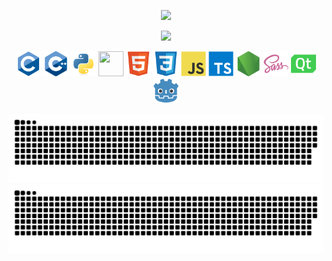 <p align="center">
    <a href="https://github.com/anuraghazra/github-readme-stats">
        <img src="https://github-readme-stats.vercel.app/api/top-langs/?username=mirionqs&bg_color=0000&title_color=47F&text_color=999&border_color=8884&hide=mathematica,scss">
    </a>
</p>
<p align="center">
    <a href="https://github.com/anuraghazra/github-readme-stats">
        <img src="https://github-readme-stats.vercel.app/api?username=mirionqs&bg_color=0000&title_color=47F&text_color=999&border_color=8884&show_icons=true&hide=contribs">
    </a>
</p>
<p align="center">
    <img src="https://github.com/devicons/devicon/blob/master/icons/c/c-original.svg" width="40em" height="40em">
    <img src="https://github.com/devicons/devicon/blob/master/icons/cplusplus/cplusplus-original.svg" width="40em" height="40em">
    <img src="https://github.com/devicons/devicon/blob/master/icons/python/python-original.svg" width="40em" height="40em">
    <img src="https://www.wolfram.com/common/framework/img/spikey.en.png" width="40em" height="40em">
    <img src="https://github.com/devicons/devicon/blob/master/icons/html5/html5-original.svg" width="40em" height="40em">
    <img src="https://github.com/devicons/devicon/blob/master/icons/css3/css3-original.svg" width="40em" height="40em">
    <img src="https://github.com/devicons/devicon/blob/master/icons/javascript/javascript-original.svg" width="40em" height="40em">
    <img src="https://github.com/devicons/devicon/blob/master/icons/typescript/typescript-original.svg" width="40em" height="40em">
    <img src="https://github.com/devicons/devicon/blob/master/icons/nodejs/nodejs-original.svg" width="40em" height="40em">
    <img src="https://github.com/devicons/devicon/blob/master/icons/sass/sass-original.svg" width="40em" height="40em">
    <img src="https://github.com/devicons/devicon/blob/master/icons/qt/qt-original.svg" width="40em" height="40em">
    <img src="https://github.com/devicons/devicon/blob/master/icons/godot/godot-original.svg" width="40em" height="40em">
</p>
<p align="center">
    <a href="https://github.com/Platane/snk#gh-light-mode-only">
        <img src="https://raw.githubusercontent.com/mirionqs/mirionqs/output/github-contribution-grid-snake.svg">
    </a>
    <a href="https://github.com/Platane/snk#gh-dark-mode-only">
        <img src="https://raw.githubusercontent.com/mirionqs/mirionqs/output/github-contribution-grid-snake-dark.svg">
    </a>
</p>
